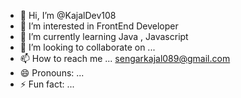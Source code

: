 - 👋 Hi, I’m @KajalDev108
- 👀 I’m interested in FrontEnd Developer
- 🌱 I’m currently learning Java , Javascript
- 💞️ I’m looking to collaborate on ...
- 📫 How to reach me ... sengarkajal089@gmail.com
- 😄 Pronouns: ...
- ⚡ Fun fact: ...
